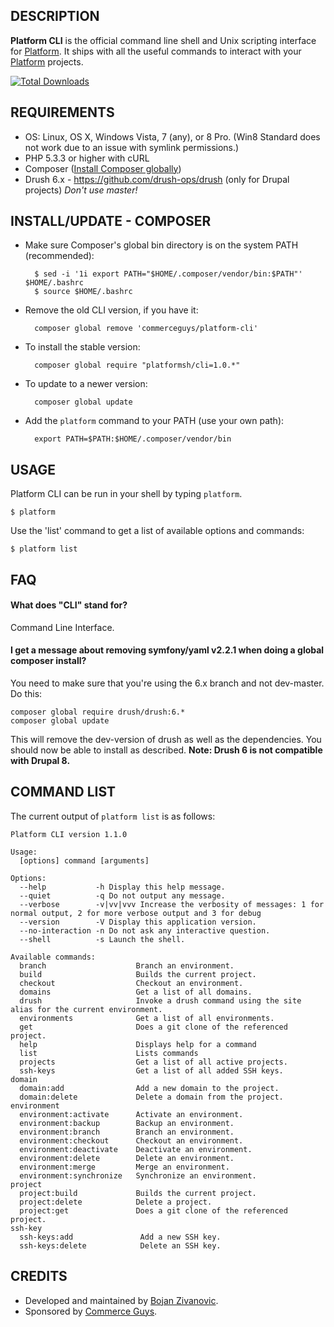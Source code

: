 DESCRIPTION
-----------

**Platform CLI** is the official command line shell and Unix scripting interface for [Platform](https://platform.sh). It ships with all the useful commands to interact with your [Platform](https://platform.sh) projects.

[![Total Downloads](https://poser.pugx.org/platformsh/cli/downloads.png)](https://packagist.org/packages/platformsh/cli)

REQUIREMENTS
------------

* OS: Linux, OS X, Windows Vista, 7 (any), or 8 Pro. (Win8 Standard does not work due to an issue with symlink permissions.)
* PHP 5.3.3 or higher with cURL
* Composer ([Install Composer globally](http://getcomposer.org/doc/00-intro.md#system-requirements))
* Drush 6.x - https://github.com/drush-ops/drush (only for Drupal projects) *Don't use master!*

INSTALL/UPDATE - COMPOSER
-------------------------

* Make sure Composer's global bin directory is on the system PATH (recommended):

        $ sed -i '1i export PATH="$HOME/.composer/vendor/bin:$PATH"' $HOME/.bashrc
        $ source $HOME/.bashrc

* Remove the old CLI version, if you have it:

        composer global remove 'commerceguys/platform-cli'

* To install the stable version:

        composer global require "platformsh/cli=1.0.*"

* To update to a newer version:

        composer global update

* Add the `platform` command to your PATH (use your own path):

        export PATH=$PATH:$HOME/.composer/vendor/bin

USAGE
-----

Platform CLI can be run in your shell by typing `platform`.

    $ platform

Use the 'list' command to get a list of available options and commands:

    $ platform list

FAQ
------

#### What does "CLI" stand for?
Command Line Interface.

#### I get a message about removing symfony/yaml v2.2.1 when doing a global composer install?
You need to make sure that you're using the 6.x branch and not dev-master. Do this:

```
composer global require drush/drush:6.*
composer global update
```

This will remove the dev-version of drush as well as the dependencies. You should now be able to install as described. **Note: Drush 6 is not compatible with Drupal 8.**

COMMAND LIST
------------

The current output of `platform list` is as follows:

```
Platform CLI version 1.1.0

Usage:
  [options] command [arguments]

Options:
  --help           -h Display this help message.
  --quiet          -q Do not output any message.
  --verbose        -v|vv|vvv Increase the verbosity of messages: 1 for normal output, 2 for more verbose output and 3 for debug
  --version        -V Display this application version.
  --no-interaction -n Do not ask any interactive question.
  --shell          -s Launch the shell.

Available commands:
  branch                    Branch an environment.
  build                     Builds the current project.
  checkout                  Checkout an environment.
  domains                   Get a list of all domains.
  drush                     Invoke a drush command using the site alias for the current environment.
  environments              Get a list of all environments.
  get                       Does a git clone of the referenced project.
  help                      Displays help for a command
  list                      Lists commands
  projects                  Get a list of all active projects.
  ssh-keys                  Get a list of all added SSH keys.
domain
  domain:add                Add a new domain to the project.
  domain:delete             Delete a domain from the project.
environment
  environment:activate      Activate an environment.
  environment:backup        Backup an environment.
  environment:branch        Branch an environment.
  environment:checkout      Checkout an environment.
  environment:deactivate    Deactivate an environment.
  environment:delete        Delete an environment.
  environment:merge         Merge an environment.
  environment:synchronize   Synchronize an environment.
project
  project:build             Builds the current project.
  project:delete            Delete a project.
  project:get               Does a git clone of the referenced project.
ssh-key
  ssh-keys:add               Add a new SSH key.
  ssh-keys:delete            Delete an SSH key.
```

CREDITS
-----------

* Developed and maintained by [Bojan Zivanovic](https://github.com/bojanz).
* Sponsored by [Commerce Guys](https://commerceguys.com).

